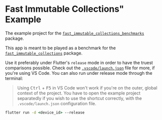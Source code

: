 # Fast Immutable Collections" Example

The example project for the [`fast_immutable_collections_benchmarks`][fast_immutable_collections_benchmarks] package.

This app is meant to be played as a benchmark for the [`fast_immutable_collections`][fast_immutable_collections] package.

Use it preferably under Flutter's `release` mode in order to have the truest comparisons possible. Check out the [`.vscode/launch.json`][vscode_launch] file for more, if you're using VS Code. You can also run under release mode through the terminal:

> Using <kbd>Ctrl</kbd> + <kbd>F5</kbd> in VS Code won't work if you're on the outer, global context of the project. You have to open the example project separatedly if you wish to use the shortcut correctly, with the `.vscode/launch.json` configuration file.

```cmd
flutter run -d <device_id> --release
```


[fast_immutable_collections]: ../../
[fast_immutable_collections_benchmarks]: ../
[vscode_launch]: .vscode/launch.json